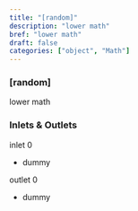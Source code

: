 ```yaml
---
title: "[random]"
description: "lower math"
bref: "lower math"
draft: false
categories: ["object", "Math"]
---
```


### [random]

lower math

### Inlets & Outlets

inlet 0

 - dummy

outlet 0

 - dummy
 
